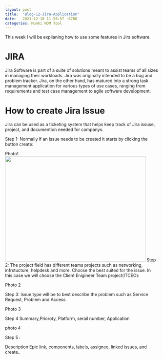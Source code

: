```yaml
---
layout: post
title:  "Blog-12-Jira-Application"
date:   2021-12-10 11:58:57 -0700
categories: Munki MDM Tool
---
```


This week I will be explianing how to use some features in Jira software.

<h1>JIRA</h1>
Jira Software is part of a suite of solutions meant to assist teams of all sizes in managing their workloads. Jira was originally intended to be a bug and problem tracker. Jira, on the other hand, has matured into a strong task management application for various types of use cases, ranging from requirements and test case management to agile software development.

<h1>How to create Jira Issue</h1>
Jira can be used as a ticketing system that helps keep track of Jira issuse, project, and documention needed for companys.

Step 1:
Normally if an issue needs to be created it starts by clicking the button create:

Photo1
<img src="img_chania.jpg" width="460" height="345">
Step 2:
The project field has different teams projects such as networking, infrstucture, helpdesk and more. Choose the best suited for the issue. In this case we will choose the Client Enigineer Team project(ITCEO):

Photo 2

Step 3:
Issue type will be to best describe the problem such as Service Request, Problem and Access.

Photo 3

Step 4
Summary,Prioroty, Platform, serail number, Application

photo 4

Step 5 :

Description
 Epic link, components, labels, assignee, linked issues, and create..





